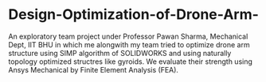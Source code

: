 # Design-Optimization-of-Drone-Arm-
An exploratory team project under Professor Pawan Sharma, Mechanical Dept, IIT BHU in which me alongwith my team tried to optimize drone arm structure using SIMP algorithm of SOLIDWORKS and using naturally topology optimized structres like gyroids. We evaluate their strength using Ansys Mechanical by Finite Element Analysis (FEA).
